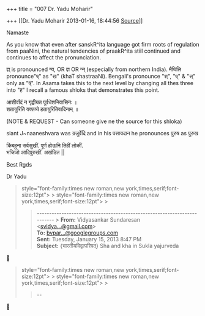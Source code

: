 +++
title = "007 Dr. Yadu Moharir"

+++
[[Dr. Yadu Moharir	2013-01-16, 18:44:56 [Source](https://groups.google.com/g/bvparishat/c/vU7OpO74t4k)]]



Namaste  
  
As you know that even after sanskR^ita language got firm roots of regulation from paaNini, the natural tendencies of praakR^ita stiil continued and continues to affect the pronunciation.  
  
ज्ञ् is pronounced ग्य, OR ज्ञ OR ग्न् (especially from northern India). मैथिलि pronounce"ष्" as "ख" (khaT shastraaNi). Bengali's pronounce "श्", "ष्" & "स्" only as "ष्". In Asama takes this to the next level by changing all thes three into "ह" I recall a famous shloks that demonstrates this point.  
  
आशीर्वादं न गृह्वीयत पूर्वधेशनिवासिनः ।  
शतायुरिति वक्तव्ये हतायुरितिवादिनाम् ॥  
  
(NOTE & REQUEST - Can someone give ne the source for this shloka)  

  

siant J\~naaneshvara was य़जुर्वेदि and in his पसायदान he pronounces पुरुष as पुरुख

  

किंबहुना सर्वसुखीं. पूर्ण होऊनि तिहीं लोकीं.  
भजिजो आदिपुरुखीं. अखंडित \|\|  

  

Best Rgds  

  

Dr Yadu

  

>  style="font-family:times new roman,new york,times,serif;font-size:12pt"> >
>  style="font-family:times new roman,new york,times,serif;font-size:12pt"> >
> 
> > ------------------------------------------------------------------------ >
> **From:** Vidyasankar Sundaresan \<[svidya...@gmail.com]()\>  
> **To:** [bvpar...@googlegroups.com]()  
> **Sent:** Tuesday, January 15, 2013 8:47 PM  
> **Subject:** {भारतीयविद्वत्परिषत्} Sha and kha in Sukla yajurveda  
> > 
> >   
> > 
> > 
> > 
> > 



>  style="font-family:times new roman,new york,times,serif;font-size:12pt"> >
>  style="font-family:times new roman,new york,times,serif;font-size:12pt"> >
> 
> > --  
> > 
> > 
> > 



